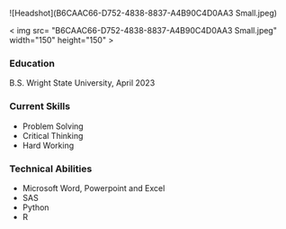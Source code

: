 
![Headshot](B6CAAC66-D752-4838-8837-A4B90C4D0AA3 Small.jpeg)

< img src= "B6CAAC66-D752-4838-8837-A4B90C4D0AA3 Small.jpeg" width="150" height="150" >

### Education
B.S. Wright State University, April 2023

### Current Skills
- Problem Solving
- Critical Thinking
- Hard Working

### Technical Abilities
- Microsoft Word, Powerpoint and Excel
- SAS
- Python
- R




